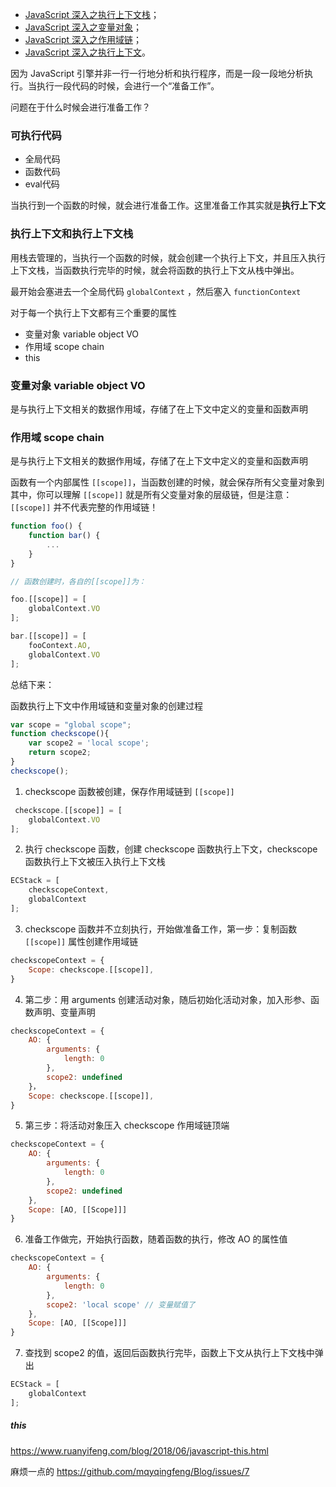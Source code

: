 
- [JavaScript 深入之执行上下文栈](https://github.com/mqyqingfeng/Blog/issues/4)；
- [JavaScript 深入之变量对象](https://github.com/mqyqingfeng/Blog/issues/5)；
- [JavaScript 深入之作用域链](https://github.com/mqyqingfeng/Blog/issues/6)；
- [JavaScript 深入之执行上下文](https://github.com/mqyqingfeng/Blog/issues/8)。

因为 JavaScript 引擎并非一行一行地分析和执行程序，而是一段一段地分析执行。当执行一段代码的时候，会进行一个“准备工作”。

问题在于什么时候会进行准备工作？

### 可执行代码

- 全局代码
- 函数代码
- eval代码

当执行到一个函数的时候，就会进行准备工作。这里准备工作其实就是**执行上下文**

### 执行上下文和执行上下文栈

用栈去管理的，当执行一个函数的时候，就会创建一个执行上下文，并且压入执行上下文栈，当函数执行完毕的时候，就会将函数的执行上下文从栈中弹出。

最开始会塞进去一个全局代码 `globalContext` ，然后塞入 `functionContext`

对于每一个执行上下文都有三个重要的属性

- 变量对象 variable object VO
- 作用域 scope chain
- this

### 变量对象 variable object VO

是与执行上下文相关的数据作用域，存储了在上下文中定义的变量和函数声明

### 作用域 scope chain

是与执行上下文相关的数据作用域，存储了在上下文中定义的变量和函数声明

函数有一个内部属性 `[[scope]]`，当函数创建的时候，就会保存所有父变量对象到其中，你可以理解 `[[scope]]` 就是所有父变量对象的层级链，但是注意：`[[scope]]` 并不代表完整的作用域链！

```js
function foo() {
    function bar() {
        ...
    }
}

// 函数创建时，各自的[[scope]]为：

foo.[[scope]] = [
	globalContext.VO
];

bar.[[scope]] = [
    fooContext.AO,
    globalContext.VO
];

```

总结下来：

函数执行上下文中作用域链和变量对象的创建过程

```js
var scope = "global scope";
function checkscope(){
    var scope2 = 'local scope';
    return scope2;
}
checkscope();
```
1. checkscope 函数被创建，保存作用域链到 `[[scope]]`

```js
 checkscope.[[scope]] = [
    globalContext.VO
];
```

2. 执行 checkscope 函数，创建 checkscope 函数执行上下文，checkscope 函数执行上下文被压入执行上下文栈

```js
ECStack = [
    checkscopeContext,
    globalContext
];
```

3. checkscope 函数并不立刻执行，开始做准备工作，第一步：复制函数 `[[scope]]` 属性创建作用域链

```js
checkscopeContext = {
    Scope: checkscope.[[scope]],
}
```

4. 第二步：用 arguments 创建活动对象，随后初始化活动对象，加入形参、函数声明、变量声明

```js
checkscopeContext = {
    AO: {
        arguments: {
            length: 0
        },
        scope2: undefined
    }，
    Scope: checkscope.[[scope]],
}
```

5. 第三步：将活动对象压入 checkscope 作用域链顶端

```js
checkscopeContext = {
    AO: {
        arguments: {
            length: 0
        },
        scope2: undefined
    },
    Scope: [AO, [[Scope]]]
}
```

6. 准备工作做完，开始执行函数，随着函数的执行，修改 AO 的属性值

```js
checkscopeContext = {
    AO: {
        arguments: {
            length: 0
        },
        scope2: 'local scope' // 变量赋值了
    },
    Scope: [AO, [[Scope]]]
}
```

7. 查找到 scope2 的值，返回后函数执行完毕，函数上下文从执行上下文栈中弹出

```js
ECStack = [
	globalContext
];
```

##### this

https://www.ruanyifeng.com/blog/2018/06/javascript-this.html

麻烦一点的
https://github.com/mqyqingfeng/Blog/issues/7
